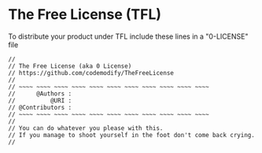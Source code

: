 # The Free License (TFL)
To distribute your product under TFL include these lines in a "0-LICENSE" file
```
//
// The Free License (aka 0 License)
// https://github.com/codemodify/TheFreeLicense
//
// ~~~~ ~~~~ ~~~~ ~~~~ ~~~~ ~~~~ ~~~~ ~~~~ ~~~~ ~~~~ ~~~~
//      @Authors :
//          @URI :
// @Contributors :
// ~~~~ ~~~~ ~~~~ ~~~~ ~~~~ ~~~~ ~~~~ ~~~~ ~~~~ ~~~~ ~~~~
//
// You can do whatever you please with this.
// If you manage to shoot yourself in the foot don't come back crying.
//
```